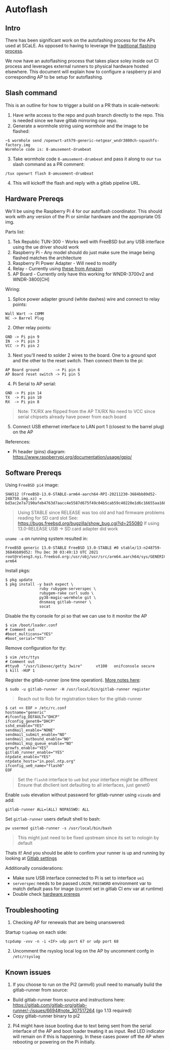 # Autoflash

## Intro

There has been significant work on the autofashing process for the APs used at SCaLE. As opposed to having to leverage
the [traditional flashing process](./AR71XX.md#flashing).

We now have an autoflashing process that takes place soley inside out CI process and leverages external runners to
physical hardware hosted elsewhere. This document will explain how to configure a raspberry pi and corresponding AP to be
setup for autoflashing.

## Slash command

This is an outline for how to trigger a build on a PR thats in scale-network:

1. Have write access to the repo and push branch directly to the repo. This is needed since we have gitlab mirroring our
   repo.
1. Generate a wormhole string using wormhole and the image to be flashed:

```
~$ wormhole send /openwrt-ath79-generic-netgear_wndr3800ch-squashfs-factory.img
Wormhole code is: 8-amusement-drumbeat
```

3. Take wormhole code `8-amusement-drumbeat` and pass it along to our `tux` slash command as a PR comment:

```
/tux openwrt flash 8-amusement-drumbeat
```

4. This will kickoff the flash and reply with a gitlab pipeline URL.

## Hardware Prereqs

We'll be using the Raspberry Pi 4 for our autoflash coordinator. This should work with any version of the Pi
or similar hardware and the appropriate OS img.

Parts list:

1. Tek Republic TUN-300 - Works well with FreeBSD but any USB interface using the ue driver should work
1. Raspberry Pi - Any model should do just make sure the image being flashed matches the architecture
1. Raspberry Pi Power Adapter - Will need to modify
1. Relay - Currently using [these from Amazon](https://www.amazon.com/gp/product/B07PNB86R7)
1. AP Board - Currently only have this working for WNDR-3700v2 and WNDR-3800[CH]

Wiring:

1. Splice power adapter ground (white dashes) wire and connect to relay points:

```
Wall Wart -> COMM
NC -> Barrel Plug
```

2. Other relay points:

```
GND -> Pi pin 9
IN  -> Pi pin 3
VCC -> Pi pin 2
```

3. Next you'll need to solder 2 wires to the board. One to a ground spot and the other to the reset switch.
   Then connect them to the pi:

```
AP Board ground       -> Pi pin 6
AP Board reset switch -> Pi pin 5
```

4. Pi Serial to AP serial:

```
GND -> Pi pin 14
TX  -> Pi pin 10
RX  -> Pi pin 8
```

> Note: TX/RX are flipped from the AP TX/RX
> No need to VCC since serial chipsets already have power from each board

5. Connect USB ethernet interface to LAN port 1 (closest to the barrel plug) on the AP

References:

- Pi header (pins) diagram: https://www.raspberrypi.org/documentation/usage/gpio/

## Software Prereqs

Using `FreeBSD pi4` image:

```
SHA512 (FreeBSD-13.0-STABLE-arm64-aarch64-RPI-20211230-3684bb89d52-248759.img.xz) = bd3ac2e7a7190afeb4763d7aacc4e5587d675f49c04b5cab59c40220e1d6c16655aa168f26a0531591d946d98343df5eb3b134b71bd5521e93a1bd3d3ac38fa1
```

> Using STABLE since RELEASE was too old and had firmware problems reading for SD card slot
> See: https://bugs.freebsd.org/bugzilla/show_bug.cgi?id=255080
> If using 13.0-RELEASE USB -> SD card adapter did work

`uname -a` on running system resulted in:

```
FreeBSD generic 13.0-STABLE FreeBSD 13.0-STABLE #0 stable/13-n248759-3684bb89d52: Thu Dec 30 03:49:13 UTC 2021     root@releng3.nyi.freebsd.org:/usr/obj/usr/src/arm64.aarch64/sys/GENERIC  arm64
```

Install pkgs:

```
$ pkg update
$ pkg install -y bash expect \
               ruby rubygem-serverspec \
               rubygem-rake curl sudo \
               py38-magic-wormhole git \
               dnsmasq gitlab-runner \
               socat
```

Disable the tty console for pi so that we can use to it monitor the AP

```
$ vim /boot/loader.conf
# Comment out
#boot_multicons="YES"
#boot_serial="YES"
```

Remove configuration for tty:

```
$ vim /etc/ttys
# Comment out
#ttyu0  "/usr/libexec/getty 3wire"      vt100   onifconsole secure
$ kill -HUP 1
```

Register the gitlab-runner (one time operation). [More notes here](https://docs.gitlab.com/runner/register/index.html#freebsd):

```
$ sudo -u gitlab-runner -H /usr/local/bin/gitlab-runner register
```

> Reach out to Rob for registration token for the gitlab-runner

```
$ cat << EOF > /etc/rc.conf
hostname="generic"
#ifconfig_DEFAULT="DHCP"
ifconfig_genet0="DHCP"
sshd_enable="YES"
sendmail_enable="NONE"
sendmail_submit_enable="NO"
sendmail_outbound_enable="NO"
sendmail_msp_queue_enable="NO"
growfs_enable="YES"
gitlab_runner_enable="YES"
ntpdate_enable="YES"
ntpdate_hosts="in.pool.ntp.org"
ifconfig_ue0_name="flash0"
EOF
```

> Set the `flash0` interface to `ue0` but your interface might be different
> Ensure that dhclient isnt defaulting to all interfaces, just genet0

Enable `sudo` elevation without password for gitlab-runner using `visudo` and add:

```
gitlab-runner ALL=(ALL) NOPASSWD: ALL
```

Set `gitlab-runner` users default shell to bash:

```
pw usermod gitlab-runner -s /usr/local/bin/bash
```

> This might just need to be fixed upstream since its set to nologin by default

Thats it! And you should be able to confirm your runner is up and running by looking at
[Gitlab settings](https://gitlab.com/socallinuxexpo/scale-network/-/settings/ci_cd#js-runners-settings)

Additionally considerations:

- Make sure USB interface connected to Pi is set to interface `ue1`
- `serverspec` needs to be passed `LOGIN_PASSWORD` environment var to match default pass for image (current set in gitlab
  CI env var at runtime)
- Double check [hardware prereqs](#hardware-preqs)

## Troubleshooting

1. Checking AP for renewals that are being unanswered:

Startup `tcpdump` on each side:

```
tcpdump -vvv -n -i <IF> udp port 67 or udp port 68
```

2. Uncomment the rsyslog local log on the AP by uncomment confg in `/etc/rsyslog`

## Known issues

1. If you choose to run on the Pi2 (armv6) youll need to manually build the gitlab-runner from source:

- Build gitlab-runner from source and instructions here: https://gitlab.com/gitlab-org/gitlab-runner/-/issues/6694#note_307517264 (go 1.13 required)
- Copy gitlab-runner binary to pi2

2. Pi4 might have issue booting due to text being sent from the serial interface of the AP and boot loader treating it as
   input. Red LED indicator will remain on if this is happening. In these cases power off the AP when rebooting or
   powering on the Pi initially.
